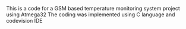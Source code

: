 This is a code for a GSM based temperature monitoring system project using Atmega32
The coding was implemented using C language and codevision IDE
